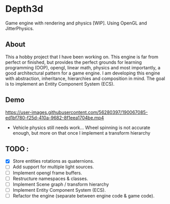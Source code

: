 # Depth3d
Game engine with rendering and physics [WIP]. Using OpenGL and JitterPhysics.

## About
This a hobby project that I have been working on. This engine is far from perfect or finished, but provides the perfect grounds for learning programming (OOP), opengl, linear math, physics and 
most importantly, a good architectural pattern for a game engine. I am developing this engine with abstraction, inheritance, hierarchies and composition in mind. The goal is to implement an Entity Component System (ECS).

## Demo
https://user-images.githubusercontent.com/56280397/190067085-ed1bf780-f25d-410a-9682-8f1eea1704be.mp4



* Vehicle physics still needs work... Wheel spinning is not accurate enough, but more on that once I implement a transform hierarchy

## TODO :
+ [x] Store entities rotations as quaternions.
+ [ ] Add support for multiple light sources.
+ [ ] Implement opengl frame buffers.
+ [ ] Restructure namespaces & classes.
+ [ ] Implement Scene graph / transform hierarchy
+ [ ] Implement Entity Component System (ECS).
+ [ ] Refactor the engine (separate between engine code & game code).
